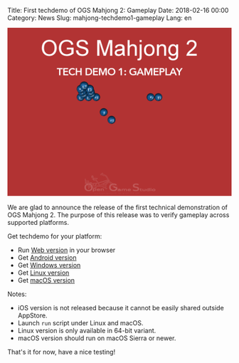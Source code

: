 Title: First techdemo of OGS Mahjong 2: Gameplay
Date: 2018-02-16 00:00
Category: News
Slug: mahjong-techdemo1-gameplay
Lang: en

![End of a Mahjong party][screenshot]

We are glad to announce the release of the first technical demonstration of OGS Mahjong 2. The purpose of this release was to verify gameplay across supported platforms.

Get techdemo for your platform:

* Run [Web version][tech-demo-1-web] in your browser
* Get [Android version][tech-demo-1-android]
* Get [Windows version][tech-demo-1-windows]
* Get [Linux version][tech-demo-1-linux]
* Get [macOS version][tech-demo-1-macos]

Notes:

* iOS version is not released because it cannot be easily shared outside AppStore.
* Launch `run` script under Linux and macOS.
* Linux version is only available in 64-bit variant.
* macOS version should run on macOS Sierra or newer.

That's it for now, have a nice testing!


[screenshot]: ../../images/2018-02-16-mahjong-techdemo1-gameplay.png

[tech-demo-1-web]: https://ogstudio.github.io/game-mahjong/versions/013/mjin-player.html
[tech-demo-1-android]: https://drive.google.com/open?id=1KW8IEN8Dpz8ODeg8BctVSJyzj9-AL9hR
[tech-demo-1-windows]: https://drive.google.com/open?id=1oj0-OXSmEatttzn86u2vgP9SRAIC0ozB
[tech-demo-1-linux]: https://drive.google.com/open?id=1EX7kLIThLiMz9_W7VmBPySms3mlrF-i6
[tech-demo-1-macos]: https://drive.google.com/open?id=1KWnvbHzan8MpMcZPG2QC-7KWoEYbqrM2

